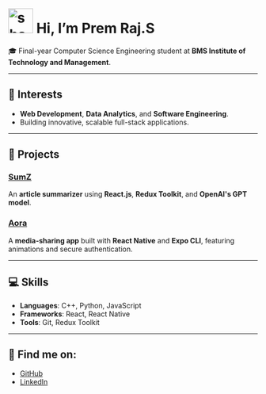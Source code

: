 # <img src="https://raw.githubusercontent.com/your-username/your-repo/main/shaking-hand.gif" width="50px" alt="shaking hand"> Hi, I’m **Prem Raj.S**

🎓 Final-year Computer Science Engineering student at **BMS Institute of Technology and Management**.  

---

## 👀 Interests  
- **Web Development**, **Data Analytics**, and **Software Engineering**.  
- Building innovative, scalable full-stack applications.  

---

## 🚀 Projects  
### [SumZ](https://github.com/PremStark/SumZ)  
An **article summarizer** using **React.js**, **Redux Toolkit**, and **OpenAI's GPT model**.  

### [Aora](https://github.com/PremStark/Aora)  
A **media-sharing app** built with **React Native** and **Expo CLI**, featuring animations and secure authentication.  

---

## 💻 Skills  
- **Languages**: C++, Python, JavaScript  
- **Frameworks**: React, React Native  
- **Tools**: Git, Redux Toolkit  

---

## 🌟 Find me on:  
- [GitHub](https://github.com/PremStark)  
- [LinkedIn](https://www.linkedin.com/in/prem-raj-s)  
